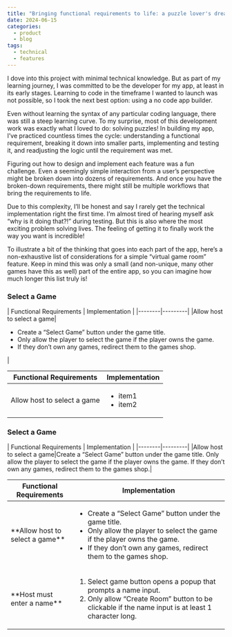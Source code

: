 ```yaml
---
title: "Bringing functional requirements to life: a puzzle lover's dream"
date: 2024-06-15
categories:
  - product
  - blog
tags:
  - technical
  - features
---
```


I dove into this project with minimal technical knowledge. But as part of my learning journey, I was committed to be the developer for my app, at least in its early stages. Learning to code in the timeframe I wanted to launch was not possible, so I took the next best option: using a no code app builder. 

Even without learning the syntax of any particular coding language, there was still a steep learning curve. To my surprise, most of this development work was exactly what I loved to do: solving puzzles! In building my app, I’ve practiced countless times the cycle: understanding a functional requirement, breaking it down into smaller parts, implementing and testing it, and readjusting the logic until the requirement was met. 

Figuring out how to design and implement each feature was a fun challenge. Even a seemingly simple interaction from a user’s perspective might be broken down into dozens of requirements. And once you have the broken-down requirements, there might still be multiple workflows that bring the requirements to life. 

Due to this complexity, I’ll be honest and say I rarely get the technical implementation right the first time. I’m almost tired of hearing myself ask “why is it doing that?!” during testing. But this is also where the most exciting problem solving lives. The feeling of getting it to finally work the way you want is incredible!

To illustrate a bit of the thinking that goes into each part of the app, here’s a non-exhaustive list of considerations for a simple “virtual game room” feature. Keep in mind this was only a small (and non-unique, many other games have this as well) part of the entire app, so you can imagine how much longer this list truly is!

<h3>Select a Game</h3>
| Functional Requirements | Implementation |
|--------|---------|
|Allow host to select a game|
<ul>
	<li>Create a “Select Game” button under the game title.</li>
	<li>Only allow the player to select the game if the player owns the game. </li>
	<li>If they don’t own any games, redirect them to the games shop.</li>
</ul>|


| Functional Requirements | Implementation |
|--------|---------|
|Allow host to select a game|<ul><li>item1</li><li>item2</li></ul>|

<h3>Select a Game</h3>
| Functional Requirements | Implementation |
|--------|---------|
|Allow host to select a game|Create a “Select Game” button under the game title. Only allow the player to select the game if the player owns the game. If they don’t own any games, redirect them to the games shop.|

<table>
<colgroup>
<col width="30%" />
<col width="70%" />
</colgroup>
<thead>
<tr class="header">
<th>Functional Requirements</th>
<th>Implementation</th>
</tr>
</thead>
<tbody>
<tr>
<td markdown="span">**Allow host to select a game**</td>
<td markdown="span">
	<ul>
		<li>Create a “Select Game” button under the game title.</li>
		<li>Only allow the player to select the game if the player owns the game.</li>
		<li>If they don’t own any games, redirect them to the games shop.</li>
	</ul>
</td>
</tr>
<tr>
<td markdown="span">**Host must enter a name**</td>
<td markdown="span">
	<ol>
		<li>Select game button opens a popup that prompts a name input.</li>
		<li>Only allow “Create Room” button to be clickable if the name input is at least 1 character long.</li>
	</ol>
</td>
</tr>
</tbody>
</table>